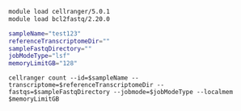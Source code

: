 






```bash
module load cellranger/5.0.1
module load bcl2fastq/2.20.0

sampleName="test123"
referenceTranscriptomeDir=""
sampleFastqDirectory=""
jobModeType="lsf"
memoryLimitGB="128"
```

```cellranger count --id=$sampleName --transcriptome=$referenceTranscriptomeDir --fastqs=$sampleFastqDirectory --jobmode=$jobModeType --localmem $memoryLimitGB```
